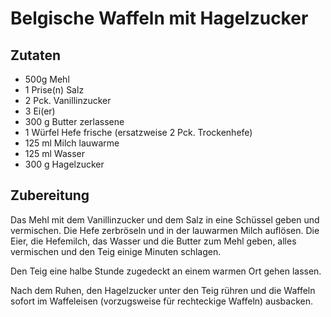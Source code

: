 # Belgische Waffeln mit Hagelzucker

## Zutaten

- 500g	Mehl
- 1 Prise(n)	Salz
- 2 Pck.	Vanillinzucker
- 3	Ei(er)
- 300 g	Butter zerlassene
- 1 Würfel	Hefe frische (ersatzweise 2 Pck. Trockenhefe)
- 125 ml Milch lauwarme
- 125 ml Wasser
- 300 g	Hagelzucker

## Zubereitung

Das Mehl mit dem Vanillinzucker und dem Salz in eine Schüssel geben und vermischen. 
Die Hefe zerbröseln und in der lauwarmen Milch auflösen.
Die Eier, die Hefemilch, das Wasser und die Butter zum Mehl geben, alles vermischen und den Teig einige Minuten schlagen. 

Den Teig eine halbe Stunde zugedeckt an einem warmen Ort gehen lassen.

Nach dem Ruhen, den Hagelzucker unter den Teig rühren und die Waffeln sofort im Waffeleisen (vorzugsweise für rechteckige Waffeln) ausbacken.

